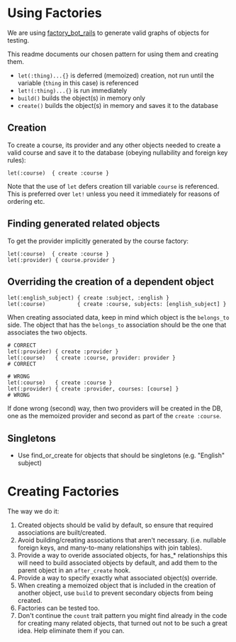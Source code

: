 # Using Factories

We are using
[factory_bot_rails](https://github.com/thoughtbot/factory_bot_rails#factory_bot_rails----)
to generate valid graphs of objects for testing.

This readme documents our chosen pattern for using them and creating them.

* `let(:thing)...{}` is deferred (memoized) creation, not run until the variable (`thing` in this case) is referenced
* `let!(:thing)...{}` is run immediately
* `build()` builds the object(s) in memory only
* `create()` builds the object(s) in memory and saves it to the database

## Creation

To create a course, its provider and any other objects needed to create a valid
course and save it to the database (obeying nullability and foreign key rules):

```
let(:course)  { create :course }
```

Note that the use of `let` defers creation till variable `course` is
referenced.  This is preferred over `let!` unless you need it immediately for
reasons of ordering etc.

## Finding generated related objects

To get the provider implicitly generated by the course factory:

```
let(:course)  { create :course }
let(:provider) { course.provider }
```

## Overriding the creation of a dependent object

```
let(:english_subject) { create :subject, :english }
let(:course)          { create :course, subjects: [english_subject] }
```

When creating associated data, keep in mind which object is the `belongs_to`
side. The object that has the `belongs_to` association should be the one that
associates the two objects.

```
# CORRECT
let(:provider) { create :provider }
let(:course)   { create :course, provider: provider }
# CORRECT
```

```
# WRONG
let(:course)   { create :course }
let(:provider) { create :provider, courses: [course] }
# WRONG
```

If done wrong (second) way, then two providers will be created in the DB, one as the
memoized provider and second as part of the `create :course`.

## Singletons

* Use find_or_create for objects that should be singletons (e.g. "English"
  subject)


# Creating Factories

The way we do it:

1. Created objects should be valid by default, so ensure that required
   associations are built/created.
2. Avoid building/creating associations that aren't necessary. (i.e. nullable
   foreign keys, and many-to-many relationships with join tables).
3. Provide a way to overide associated objects, for has_* relationships this
   will need to build associated objects by default, and add them to the parent
   object in an `after_create` hook.
4. Provide a way to specify exactly what associated object(s) override.
5. When creating a memoized object that is included in the creation of another
   object, use `build` to prevent secondary objects from being created.
6. Factories can be tested too.
7. Don't continue the `count` trait pattern you might find already in the code
   for creating many related objects, that turned out not to be such a great
   idea. Help eliminate them if you can.
